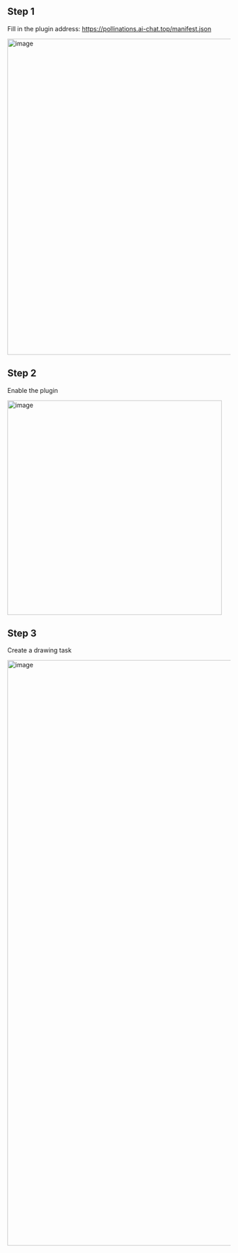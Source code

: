 ## Step 1

Fill in the plugin address: https://pollinations.ai-chat.top/manifest.json

<img width="713" alt="image" src="https://github.com/mushan0x0/lobe-pollinations-ai/assets/29084441/1d53ae90-6173-401e-a2f5-50c10b2baf46">

## Step 2

Enable the plugin

<img width="484" alt="image" src="https://github.com/mushan0x0/lobe-pollinations-ai/assets/29084441/97b9bbb4-a766-4cca-b30b-789d8f0bfec3">

## Step 3

Create a drawing task

<img width="1321" alt="image" src="https://github.com/mushan0x0/lobe-pollinations-ai/assets/29084441/692a4d6f-d0d5-4d21-817a-bf38dd7a84e9">
